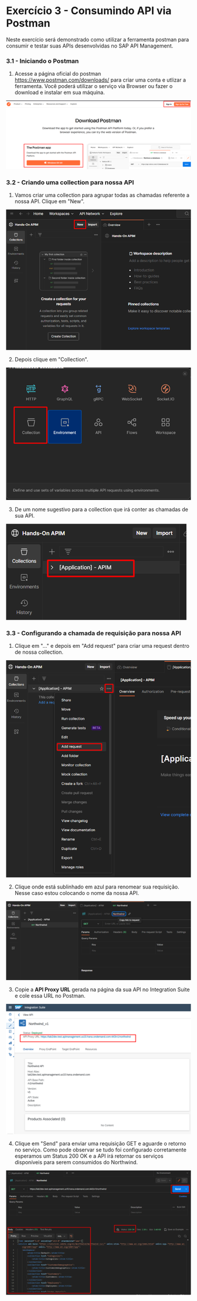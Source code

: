 # Exercício 3 - Consumindo API via Postman

Neste exercício será demonstrado como utilizar a ferramenta postman para consumir e testar suas APIs desenvolvidas no SAP API Management.

### 3.1 - Iniciando o Postman

1. Acesse a página oficial do postman https://www.postman.com/downloads/ para criar uma conta e utlizar a ferramenta. Você poderá utilizar o serviço via Browser ou fazer o download e instalar em sua máquina.

![MDK](images/img1.png)

### 3.2 - Criando uma collection para nossa API

1. Vamos criar uma collection para agrupar todas as chamadas referente a nossa API. Clique em "New".

![MDK](images/img2.png)

2. Depois clique em "Collection".

![MDK](images/img3.png)

3. De um nome sugestivo para a collection que irá conter as chamadas de sua API.

![MDK](images/img4.png)

### 3.3 - Configurando a chamada de requisição para nossa API

1. Clique em "..." e depois em "Add request" para criar uma request dentro de nossa collection.

![MDK](images/img5.png)

2. Clique onde está sublinhado em azul para renomear sua requisição. Nesse caso estou colocando o nome da nossa API.

![MDK](images/img6.png)

3. Copie a **API Proxy URL** gerada na página da sua API no Integration Suite e cole essa URL no Postman.

![MDK](images/img7.png)

4. Clique em "Send" para enviar uma requisição GET e aguarde o retorno no serviço. Como pode observar se tudo foi configurado corretamente esperamos um Status 200 OK e a API irá retornar os serviços disponíveis para serem consumidos do Northwind.

![MDK](images/img8.png)
